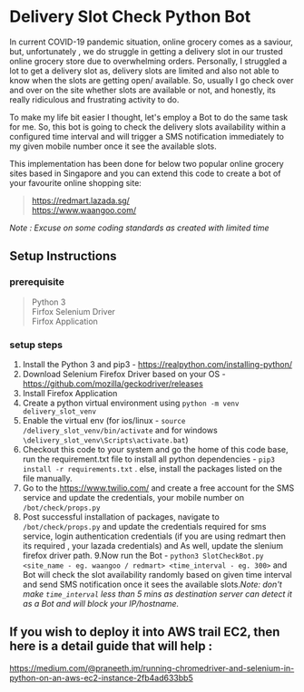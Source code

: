 # Delivery Slot Check Python Bot
In current COVID-19 pandemic situation, online grocery comes as a saviour,  but, unfortunately , we do struggle in getting a delivery slot in our trusted online grocery store due to overwhelming orders. Personally, I struggled a lot to get a delivery slot as, delivery slots are limited and also not able to know when the slots are getting open/ available. So, usually I go check over and over on the site whether slots are available or not,  and honestly, its really ridiculous and frustrating activity to do. 

To make my life bit easier I thought, let's employ a Bot to do the same task for me. So, this bot is going to check the delivery slots availability within a configured time interval and will trigger a SMS notification immediately to my given mobile number once it see the available slots. 

This implementation has been done for below two popular online grocery sites based in Singapore and you can extend this code to create a bot of your favourite online shopping site:

> https://redmart.lazada.sg/ <br>
> https://www.waangoo.com/

<i>Note :  Excuse on some coding standards as created with limited time</i>

## Setup Instructions


### prerequisite
> Python 3 <br>
> Firfox Selenium Driver <br>
> Firfox Application 

### setup steps
1. Install the Python 3 and pip3 - https://realpython.com/installing-python/
2. Download Selenium Firefox Driver based on your OS - https://github.com/mozilla/geckodriver/releases 
3. Install Firefox Application
4. Create a python virtual environment using `python -m venv delivery_slot_venv`
5. Enable the virtual env (for ios/linux - `source /delivery_slot_venv/bin/activate` and for windows `\delivery_slot_venv\Scripts\activate.bat`) 
6. Checkout this code to your system and go the home of this code base, run the requirement.txt file to install all python    dependencies - `pip3 install -r requirements.txt` . else, install the packages listed on the file manually. 
7. Go to the https://www.twilio.com/ and create a free account for the SMS service and update the credentials, your mobile number on `/bot/check/props.py`
8. Post successful installation of packages, navigate to `/bot/check/props.py` and update the credentials required for sms service, login authentication credentials (if you are using redmart then its required , your lazada credentials) and As well, update the slenium firefox driver path. 
9.Now run the Bot - `python3 SlotCheckBot.py <site_name - eg. waangoo / redmart> <time_interval - eg. 300>` and Bot will check the slot availability randomly based on given time interval and send SMS notification once it sees the available slots.<i>Note: don't make `time_interval` less than 5 mins as destination server can detect it as a Bot and will block your IP/hostname.</i>

## If you wish to deploy it into AWS trail EC2, then here is a detail guide that will help :
https://medium.com/@praneeth.jm/running-chromedriver-and-selenium-in-python-on-an-aws-ec2-instance-2fb4ad633bb5
